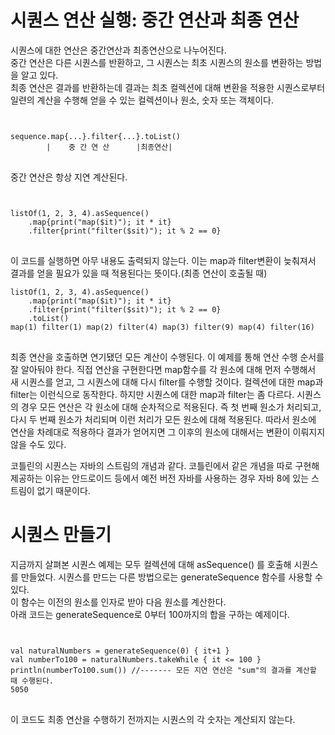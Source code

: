 # 시퀀스 연산 실행: 중간 연산과 최종 연산
시퀀스에 대한 연산은 중간연산과 최종연산으로 나누어진다.   
중간 연산은 다른 시퀀스를 반환하고, 그 시퀀스는 최초 시퀀스의 원소를 변환하는 방법을 알고 있다.   
최종 연산은 결과를 반환하는데 결과는 최초 컬렉션에 대해 변환을 적용한 시퀀스로부터 일련의 계산을 수행해 얻을 수 있는 컬렉션이나 원소, 숫자 또는 객체이다.
<code>
<pre>
sequence.map{...}.filter{...}.toList()
        |    중 간 연 산      |최종연산|
</code>
</pre>
중간 연산은 항상 지연 계산된다.

<code>
<pre>
listOf(1, 2, 3, 4).asSequence()
    .map{print("map($it)"); it * it}
    .filter{print("filter($sit)"); it % 2 == 0}
</code>
</pre>
이 코드를 실행하면 아무 내용도 출력되지 않는다. 이는 map과 filter변환이 늦춰져서 결과를 얻을 필요가 있을 때 적용된다는 뜻이다.(최종 연산이 호출될 때)

<code>
<pre>
listOf(1, 2, 3, 4).asSequence()
    .map{print("map($it)"); it * it}
    .filter{print("filter($sit)"); it % 2 == 0}
    .toList()
map(1) filter(1) map(2) filter(4) map(3) filter(9) map(4) filter(16)
</code>
</pre>
최종 연산을 호출하면 연기됐던 모든 계산이 수행된다.   
이 예제를 통해 연산 수행 순서를 잘 알아둬야 한다. 직접 연산을 구현한다면 map함수를 각 원소에 대해 먼저 수행해서 새 시퀀스를 얻고, 그 시퀀스에 대해 다시 filter를 수행할 것이다.   
컬렉션에 대한 map과 filter는 이런식으로 동작한다. 하지만 시퀀스에 대한 map과 filter는 좀 다르다.   
시퀀스의 경우 모든 연산은 각 원소에 대해 순차적으로 적용된다. 즉 첫 번째 원소가 처리되고, 다시 두 번째 원소가 처리되며 이런 처리가 모든 원소에 대해 적용된다.   
따라서 원소에 연산을 차례대로 적용하다 결과가 얻어지면 그 이후의 원소에 대해서는 변환이 이뤄지지 않을 수도 있다.

코틀린의 시퀀스는 자바의 스트림의 개념과 같다. 코틀린에서 같은 개념을 따로 구현해 제공하는 이유는 안드로이드 등에서 예전 버전 자바를 사용하는 경우 자바 8에 있는 스트림이 없기 때문이다.

# 시퀀스 만들기
지금까지 살펴본 시퀀스 예제는 모두 컬렉션에 대해 asSequence() 를 호출해 시퀀스를 만들었다. 시퀀스를 만드는 다른 방법으로는 generateSequence 함수를 사용할 수 있다.   
이 함수는 이전의 원소를 인자로 받아 다음 원소를 계산한다.   
아래 코드는 generateSequence로 0부터 100까지의 합을 구하는 예제이다.

<code>
<pre>
val naturalNumbers = generateSequence(0) { it+1 }
val numberTo100 = naturalNumbers.takeWhile { it <= 100 }
println(numberTo100.sum()) //------- 모든 지연 연산은 "sum"의 결과를 계산할 때 수행된다.
5050
</code>
</pre>
이 코드도 최종 연산을 수행하기 전까지는 시퀀스의 각 숫자는 계산되지 않는다.   
